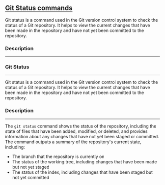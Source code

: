 
## <u> Git Status commands </u> 


Git status is a command used in the Git version control system to check the status of a Git repository. It helps to view the current changes that have been made in the repository and have not yet been committed to the repository.

### Description
---


### Git Status
---

Git status is a command used in the Git version control system to check the status of a Git repository. It helps to view the current changes that have been made in the repository and have not yet been committed to the repository.

### Description
---


The `git status` command shows the status of the repository, including the state of files that have been added, modified, or deleted, and provides information about any changes that have not yet been staged or committed. The command outputs a summary of the repository's current state, including:

- The branch that the repository is currently on
- The status of the working tree, including changes that have been made but not yet staged
- The status of the index, including changes that have been staged but not yet committed


